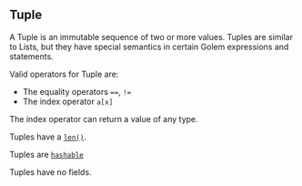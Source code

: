 ## Tuple

A Tuple is an immutable sequence of two or more values.  Tuples are similar to Lists,
but they have special semantics in certain Golem expressions and statements.

Valid operators for Tuple are:

* The equality operators `==`, `!=`
* The index operator `a[x]`

The index operator can return a value of any type.

Tuples have a [`len()`](#TODO).

Tuples are [`hashable`](#TODO)

Tuples have no fields.

